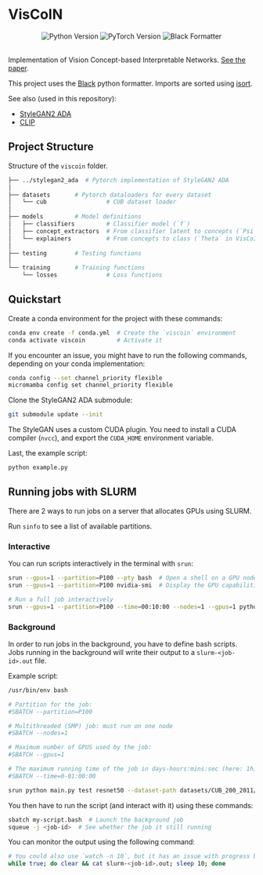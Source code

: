 # VisCoIN

<div align="center">
  <img src="https://img.shields.io/badge/python-v3.12-blue?style=for-the-badge&logo=python&logoColor=white" alt="Python Version" />
  <img src="https://img.shields.io/badge/pytorch-v2.5.0-orange?style=for-the-badge&logo=pytorch&logoColor=white" alt="PyTorch Version" />
  <img src="https://img.shields.io/badge/code%20formatter-black-000000?style=for-the-badge&logo=python&logoColor=white" alt="Black Formatter" />
</div>

<br>

Implementation of Vision Concept-based Interpretable Networks. [See the paper](https://arxiv.org/abs/2407.01331v1).

This project uses the [Black](https://github.com/psf/black) python formatter. Imports are sorted using [isort](https://pycqa.github.io/isort/).

See also (used in this repository):

- [StyleGAN2 ADA](https://github.com/NVlabs/stylegan2-ada-pytorch)
- [CLIP](https://github.com/openai/CLIP)

## Project Structure

Structure of the `viscoin` folder.

```bash
├── ../stylegan2_ada  # Pytorch implementation of StyleGAN2 ADA
│
├── datasets       # Pytorch dataloaders for every dataset
│   └── cub                 # CUB dataset loader
│
├── models         # Model definitions
│   ├── classifiers         # Classifier model (`f`)
│   ├── concept_extractors  # From classifier latent to concepts (`Psi` in VisCoIN)
│   └── explainers          # From concepts to class (`Theta` in VisCoIN)
│
├── testing        # Testing functions
│
└── training       # Training functions
    └── losses              # Loss functions
```

## Quickstart

Create a conda environment for the project with these commands:

```bash
conda env create -f conda.yml  # Create the `viscoin` environment
conda activate viscoin         # Activate it
```

If you encounter an issue, you might have to run the following commands, depending on your conda implementation:

```bash
conda config --set channel_priority flexible
micromamba config set channel_priority flexible
```

Clone the StyleGAN2 ADA submodule:

```bash
git submodule update --init
```

The StyleGAN uses a custom CUDA plugin. You need to install a CUDA compiler (`nvcc`), and export the `CUDA_HOME` environment variable.

Last, the example script:

```bash
python example.py
```

## Running jobs with SLURM

There are 2 ways to run jobs on a server that allocates GPUs using SLURM.

Run `sinfo` to see a list of available partitions.

### Interactive

You can run scripts interactively in the terminal with `srun`:

```bash
srun --gpus=1 --partition=P100 --pty bash  # Open a shell on a GPU node
srun --gpus=1 --partition=P100 nvidia-smi  # Display the GPU capabilities of a node

# Run a full job interactively
srun --gpus=1 --partition=P100 --time=00:10:00 --nodes=1 --gpus=1 python main.py test resnet50 --dataset-path datasets/CUB_200_2011/ --batch-size 512
```

### Background

In order to run jobs in the background, you have to define bash scripts. Jobs running in the background will write their output to a `slurm-<job-id>.out` file.

Example script:

```bash
/usr/bin/env bash

# Partition for the job:
#SBATCH --partition=P100

# Multithreaded (SMP) job: must run on one node
#SBATCH --nodes=1

# Maximum number of GPUS used by the job:
#SBATCH --gpus=1

# The maximum running time of the job in days-hours:mins:sec (here: 1h)
#SBATCH --time=0-01:00:00

srun python main.py test resnet50 --dataset-path datasets/CUB_200_2011/ --batch-size 512
```

You then have to run the script (and interact with it) using these commands:

```bash
sbatch my-script.bash  # Launch the background job
squeue -j <job-id>  # See whether the job it still running
```

You can monitor the output using the following command:

```bash
# You could also use `watch -n 10`, but it has an issue with progress bars
while true; do clear && cat slurm-<job-id>.out; sleep 10; done
```
